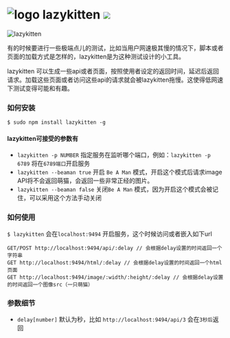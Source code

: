 # ![logo](http://ww3.sinaimg.cn/large/61ff0de3gw1e6s9zh24s8g203c02c0w8.gif) lazykitten ![](https://badge.fury.io/js/lazykitten.png)

![lazykitten](http://www.pagecovers.com/covers/animals/cute_lazy_kitten_cat.jpg)

有的时候要进行一些极端点儿的测试，比如当用户网速极其慢的情况下，脚本或者页面的加载方式是怎样的，lazykitten是为这种测试设计的小工具。

lazykitten 可以生成一些api或者页面，按照使用者设定的返回时间，延迟后返回请求。加载这些页面或者访问这些api的请求就会被lazykitten拖慢。这使得低网速下测试变得可能和有趣。

### 如何安装

`$ sudo npm install lazykitten -g` 

#### lazykitten可接受的参数有

- `lazykitten -p NUMBER` 指定服务在监听哪个端口，例如：`lazykitten -p 6789` 将在`6789端口`开启服务
- `lazykitten --beaman true` 开启 `Be A Man` 模式，开启这个模式后请求image API将不会返回萌猫，会返回一些非常正经的图片。
- `lazykitten --beaman false` 关闭`Be A Man` 模式，因为开启这个模式会被记住，可以采用这个方法手动关闭

### 如何使用

`$ lazykitten` 会在`localhost:9494` 开启服务，这个时候访问或者嵌入如下url

````
GET/POST http://localhost:9494/api/:delay // 会根据delay设置的时间返回一个字符串
GET http://localhost:9494/html/:delay // 会根据delay设置的时间返回一个html页面
GET http://localhost:9494/image/:width/:height/:delay // 会根据delay设置的时间返回一个图像src（一只萌猫）
````

### 参数细节

- `delay[number]` 默认为秒，比如 `http://localhost:9494/api/3` 会在`3秒后`返回
